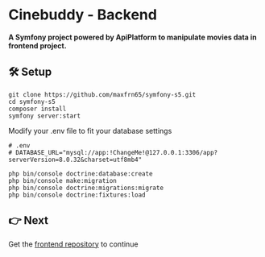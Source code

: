 # Cinebuddy - Backend

**A Symfony project powered by ApiPlatform to manipulate movies data in frontend project.** 

## 🛠️ Setup

```
git clone https://github.com/maxfrn65/symfony-s5.git
cd symfony-s5
composer install
symfony server:start
```

Modify your .env file to fit your database settings

```
# .env
# DATABASE_URL="mysql://app:!ChangeMe!@127.0.0.1:3306/app?serverVersion=8.0.32&charset=utf8mb4"
```
```
php bin/console doctrine:database:create
php bin/console make:migration
php bin/console doctrine:migrations:migrate
php bin/console doctrine:fixtures:load
```

## 👉 Next
Get the [frontend repository](https://github.com/maxfrn65/cinebuddy) to continue

